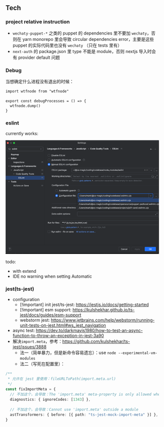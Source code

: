 ## Tech

### project relative instruction

- `wechaty-puppet-*` 之类的 puppet 的 dependencies 里不要加 `wechaty`，否则在 yarn monorepo 里会导致 circular dependencies error，主要是这些 puppet 的实际代码里也没有 `wechaty` （只在 tests 里有）
- `next-auth` 的 package.json 里 type 不能是 module，否则 nextjs 导入时会有 provider default 问题

### Debug

当想确定什么进程没有退出的时候：

```shell
import wtfnode from "wtfnode"

export const debugProcesses = () => {
  wtfnode.dump()
}

```

### eslint

currently works:

![eslint-config.png](./eslint-config.png)

todo:
- with extend
- IDE no warning when setting Automatic

### jest(ts-jest)

- configuration
    - [!important] init jest/ts-jest: https://jestjs.io/docs/getting-started
    - [!important] esm support: https://kulshekhar.github.io/ts-jest/docs/guides/esm-support
    - webstorm jest: https://www.jetbrains.com/help/webstorm/running-unit-tests-on-jest.html#ws_jest_navigation
- async test: https://dev.to/darkmavis1980/how-to-test-an-async-function-to-throw-an-exception-in-jest-3a90
- 解决`import.meta`，参考：https://github.com/kulshekhar/ts-jest/issues/3888
    - 法一（简单暴力，但是新命令容易遗忘）：use `node --experimental-vm-modules`
    - 法二（写死在配置里）：
```ts
/**
 * 允许在 jest 里使用：fileURLToPath(import.meta.url)
 */
const fixImportMeta = {
  // 不加这个，会导致：The 'import.meta' meta-property is only allowed when the '--module' option is 'es2020', 'es2022', 'esnext', 'system', 'node16', or 'nodenext'.
  diagnostics: { ignoreCodes: [1343] },

  // 不加这个，会导致：Cannot use 'import.meta' outside a module
  astTransformers: { before: [{ path: "ts-jest-mock-import-meta" }] },
}
``` 
